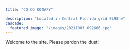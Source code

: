 ```yaml
---
title: "CQ CQ KQ4AFY"

description: "Located in Central Florida grid EL98he"
cascade:
  featured_image: '/images/20211003_092606.jpg'
---
```

Welcome to the site. Please pardon the dust!